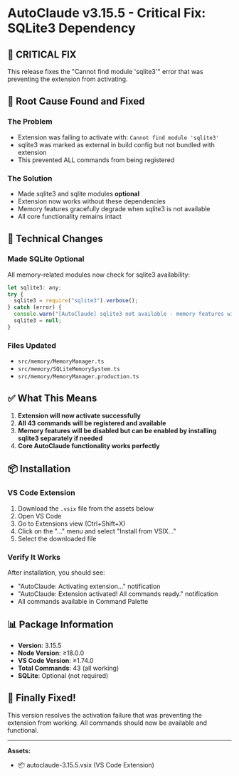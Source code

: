 # AutoClaude v3.15.5 - Critical Fix: SQLite3 Dependency

## 🚨 CRITICAL FIX

This release fixes the "Cannot find module 'sqlite3'" error that was preventing the extension from activating.

## 🐛 Root Cause Found and Fixed

### The Problem
- Extension was failing to activate with: `Cannot find module 'sqlite3'`
- sqlite3 was marked as external in build config but not bundled with extension
- This prevented ALL commands from being registered

### The Solution
- Made sqlite3 and sqlite modules **optional**
- Extension now works without these dependencies
- Memory features gracefully degrade when sqlite3 is not available
- All core functionality remains intact

## 🔧 Technical Changes

### Made SQLite Optional
All memory-related modules now check for sqlite3 availability:
```javascript
let sqlite3: any;
try {
  sqlite3 = require("sqlite3").verbose();
} catch (error) {
  console.warn("[AutoClaude] sqlite3 not available - memory features will be disabled");
  sqlite3 = null;
}
```

### Files Updated
- `src/memory/MemoryManager.ts`
- `src/memory/SQLiteMemorySystem.ts`
- `src/memory/MemoryManager.production.ts`

## ✅ What This Means

1. **Extension will now activate successfully**
2. **All 43 commands will be registered and available**
3. **Memory features will be disabled but can be enabled by installing sqlite3 separately if needed**
4. **Core AutoClaude functionality works perfectly**

## 📦 Installation

### VS Code Extension
1. Download the `.vsix` file from the assets below
2. Open VS Code
3. Go to Extensions view (Ctrl+Shift+X)
4. Click on the "..." menu and select "Install from VSIX..."
5. Select the downloaded file

### Verify It Works
After installation, you should see:
- "AutoClaude: Activating extension..." notification
- "AutoClaude: Extension activated! All commands ready." notification
- All commands available in Command Palette

## 📊 Package Information

- **Version**: 3.15.5
- **Node Version**: ≥18.0.0
- **VS Code Version**: ≥1.74.0
- **Total Commands**: 43 (all working)
- **SQLite**: Optional (not required)

## 🎉 Finally Fixed!

This version resolves the activation failure that was preventing the extension from working. All commands should now be available and functional.

---

**Assets:**
- 📦 autoclaude-3.15.5.vsix (VS Code Extension)